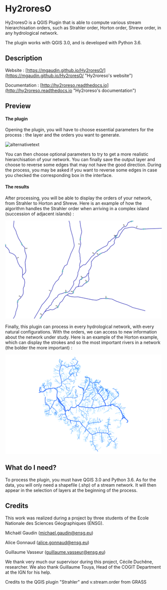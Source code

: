 # Hy2roresO
Hy2roresO is a QGIS Plugin that is able to compute various stream hierarchisation orders, such as Strahler order, Horton order, Shreve order, in any hydrological network.

The plugin works with QGIS 3.0, and is developed with Python 3.6.


## Description
Website : [https://mgaudin.github.io/Hy2roresO/](https://mgaudin.github.io/Hy2roresO/ "Hy2roreso's website")

Documentation : [http://hy2roreso.readthedocs.io](http://hy2roreso.readthedocs.io "Hy2roreso's documentation")

## Preview
#### The plugin
Opening the plugin, you will have to choose essential parameters for the process : the layer and the orders you want to generate.

![alternativetext](asset/home.png)

You can then choose optional parameters to try to get a more realistic hierarchisation of your network. You can finally save the output layer and choose to reverse some edges that may not have the good direction.
During the process, you may be asked if you want to reverse some edges in case you checked the corresponding box in the interface.

#### The results
After processing, you will be able to display the orders of your network, from Strahler to Horton and Shreve.
Here is an example of how the algorithm handles the Strahler order when arriving in a complex island (succession of adjacent islands) :

![alternativetext](asset/Hy2roresO_complexe_strahler.png)

Finally, this plugin can process in every hydrological network, with every natural configurations. With the orders, we can access to new information about the network under study. Here is an example of the Horton example, which can display the strokes and so the most important rivers in a network (the bolder the more important) :

![alternativetext](asset/Hy2roresO_Horton.png)

## What do I need?
To process the plugin, you must have QGIS 3.0 and Python 3.6.
As for the data, you will only need a shapefile (.shp) of a stream network. It will then appear in the selection of layers at the beginning of the process.

## Credits

This work was realized during a project by three students of the Ecole Nationale des Sciences Géographiques (ENSG).

Michaël Gaudin (<michael.gaudin@ensg.eu>)

Alice Gonnaud (<alice.gonnaud@ensg.eu>)

Guillaume Vasseur (<guillaume.vasseur@ensg.eu>)

We thank very much our supervisor during this project, Cécile Duchêne, researcher. We also thank Guillaume Touya, Head of the COGIT Department at the IGN for his help.

Credits to the QGIS plugin "Strahler" and v.stream.order from GRASS
